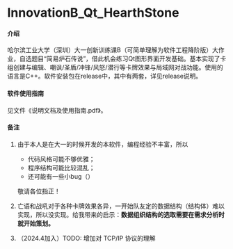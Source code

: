 # InnovationB_Qt_HearthStone

#### 介绍
哈尔滨工业大学（深圳）大一创新训练课B（可简单理解为软件工程降阶版）大作业，自选题目“简易炉石传说”，借此机会练习Qt图形界面开发基础。基本实现了卡组创建与编辑、嘲讽/圣盾/冲锋/风怒/潜行等卡牌效果与局域网对战功能。使用的语言是C++。软件安装包在release中，其中有两套，详见release说明。

#### 软件使用指南

见文件《说明文档及使用指南.pdf》。

#### 备注

1. 由于本人是在大一的时候开发的本软件，编程经验不丰富，所以

   - 代码风格可能不够优雅；
   - 程序结构可能比较混乱；
   - 还可能有一些小bug（）

   敬请各位指正！

2. 亡语和战吼对于各种卡牌效果各异，一开始队友定的数据结构（结构体）难以实现，所以没实现。给我带来的启示：**数据组织结构的选取需要在需求分析时就开始策划。**

3. （2024.4加入）TODO: 增加对 TCP/IP 协议的理解
